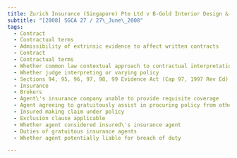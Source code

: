 ```yaml
---
title: Zurich Insurance (Singapore) Pte Ltd v B-Gold Interior Design & Construction Pte Ltd 
subtitle: "[2008] SGCA 27 / 27\_June\_2008"
tags:
  - Contract
  - Contractual terms
  - Admissibility of extrinsic evidence to affect written contracts
  - Contract
  - Contractual terms
  - Whether common law contextual approach to contractual interpretation applicable in Singapore
  - Whether judge interpreting or varying policy
  - Sections 94, 95, 96, 97, 98, 99 Evidence Act (Cap 97, 1997 Rev Ed)
  - Insurance
  - Brokers
  - Agent\'s insurance company unable to provide requisite coverage
  - Agent agreeing to gratuitously assist in procuring policy from other insurance companies
  - Insured making claim under policy
  - Exclusion clause applicable
  - Whether agent considered insured\'s insurance agent
  - Duties of gratuitous insurance agents
  - Whether agent potentially liable for breach of duty

---
```



